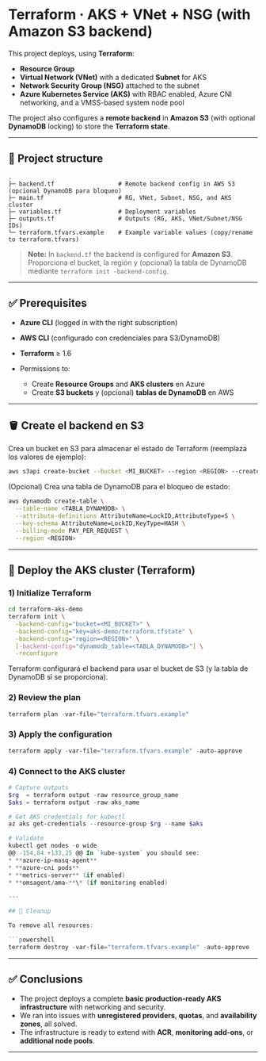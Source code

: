 # Terraform · AKS + VNet + NSG (with Amazon S3 backend)

This project deploys, using **Terraform**:

* **Resource Group**
* **Virtual Network (VNet)** with a dedicated **Subnet** for AKS
* **Network Security Group (NSG)** attached to the subnet
* **Azure Kubernetes Service (AKS)** with RBAC enabled, Azure CNI networking, and a VMSS-based system node pool

The project also configures a **remote backend** in **Amazon S3** (with optional **DynamoDB** locking) to store the **Terraform state**.

---

## 📂 Project structure

```
.
├─ backend.tf                  # Remote backend config in AWS S3 (opcional DynamoDB para bloqueo)
├─ main.tf                     # RG, VNet, Subnet, NSG, and AKS cluster
├─ variables.tf                # Deployment variables
├─ outputs.tf                  # Outputs (RG, AKS, VNet/Subnet/NSG IDs)
└─ terraform.tfvars.example    # Example variable values (copy/rename to terraform.tfvars)
```

> **Note:** In `backend.tf` the backend is configured for **Amazon S3**. Proporciona el bucket, la región y (opcional) la tabla de DynamoDB mediante `terraform init -backend-config`.

---

## ✅ Prerequisites

* **Azure CLI** (logged in with the right subscription)
* **AWS CLI** (configurado con credenciales para S3/DynamoDB)
* **Terraform** ≥ 1.6
* Permissions to:

  * Create **Resource Groups** and **AKS clusters** en Azure
  * Create **S3 buckets** y (opcional) **tablas de DynamoDB** en AWS

---

## 🪣 Create el backend en S3

Crea un bucket en S3 para almacenar el estado de Terraform (reemplaza los valores de ejemplo):

```bash
aws s3api create-bucket --bucket <MI_BUCKET> --region <REGION> --create-bucket-configuration LocationConstraint=<REGION>
```

(Opcional) Crea una tabla de DynamoDB para el bloqueo de estado:

```bash
aws dynamodb create-table \
  --table-name <TABLA_DYNAMODB> \
  --attribute-definitions AttributeName=LockID,AttributeType=S \
  --key-schema AttributeName=LockID,KeyType=HASH \
  --billing-mode PAY_PER_REQUEST \
  --region <REGION>
```

---

## 🚀 Deploy the AKS cluster (Terraform)

### 1) Initialize Terraform

```bash
cd terraform-aks-demo
terraform init \
  -backend-config="bucket=<MI_BUCKET>" \
  -backend-config="key=aks-demo/terraform.tfstate" \
  -backend-config="region=<REGION>" \
  [-backend-config="dynamodb_table=<TABLA_DYNAMODB>"] \
  -reconfigure
```

Terraform configurará el backend para usar el bucket de S3 (y la tabla de DynamoDB si se proporciona).

### 2) Review the plan

```powershell
terraform plan -var-file="terraform.tfvars.example"
```

### 3) Apply the configuration

```powershell
terraform apply -var-file="terraform.tfvars.example" -auto-approve
```

### 4) Connect to the AKS cluster

```powershell
# Capture outputs
$rg  = terraform output -raw resource_group_name
$aks = terraform output -raw aks_name

# Get AKS credentials for kubectl
az aks get-credentials --resource-group $rg --name $aks

# Validate
kubectl get nodes -o wide
@@ -154,84 +133,25 @@ In `kube-system` you should see:
* **azure-ip-masq-agent**
* **azure-cni pods**
* **metrics-server** (if enabled)
* **omsagent/ama-**\* (if monitoring enabled)

---

## 🧹 Cleanup

To remove all resources:

```powershell
terraform destroy -var-file="terraform.tfvars.example" -auto-approve
```

---

## ✅ Conclusions

* The project deploys a complete **basic production-ready AKS infrastructure** with networking and security.
* We ran into issues with **unregistered providers**, **quotas**, and **availability zones**, all solved.
* The infrastructure is ready to extend with **ACR**, **monitoring add-ons**, or **additional node pools**.

---